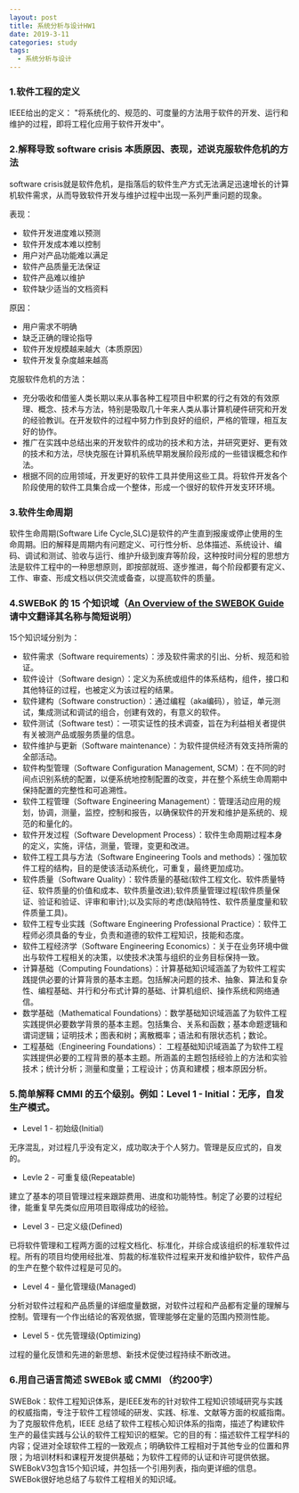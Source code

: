 ```yaml
---
layout: post
title: 系统分析与设计HW1
date: 2019-3-11
categories: study
tags:
  - 系统分析与设计
---
```


### 1.软件工程的定义

IEEE给出的定义： "将系统化的、规范的、可度量的方法用于软件的开发、运行和维护的过程，即将工程化应用于软件开发中"。

### 2.解释导致 software crisis 本质原因、表现，述说克服软件危机的方法

software crisis就是软件危机，是指落后的软件生产方式无法满足迅速增长的计算机软件需求，从而导致软件开发与维护过程中出现一系列严重问题的现象。

表现：

* 软件开发进度难以预测
* 软件开发成本难以控制
* 用户对产品功能难以满足
*  软件产品质量无法保证
* 软件产品难以维护
* 软件缺少适当的文档资料

原因：

* 用户需求不明确
* 缺乏正确的理论指导
* 软件开发规模越来越大（本质原因）
* 软件开发复杂度越来越高

克服软件危机的方法：

* 充分吸收和借鉴人类长期以来从事各种工程项目中积累的行之有效的有效原理、概念、技术与方法，特别是吸取几十年来人类从事计算机硬件研究和开发的经验教训。在开发软件的过程中努力作到良好的组织，严格的管理，相互友好的协作。
* 推广在实践中总结出来的开发软件的成功的技术和方法，并研究更好、更有效的技术和方法，尽快克服在计算机系统早期发展阶段形成的一些错误概念和作法。
* 根据不同的应用领域，开发更好的软件工具并使用这些工具。将软件开发各个阶段使用的软件工具集合成一个整体，形成一个很好的软件开发支环环境。 

### 3.软件生命周期

软件生命周期(Software Life Cycle,SLC)是软件的产生直到报废或停止使用的生命周期。旧的解释是周期内有问题定义、可行性分析、总体描述、系统设计、编码、调试和测试、验收与运行、维护升级到废弃等阶段，这种按时间分程的思想方法是软件工程中的一种思想原则，即按部就班、逐步推进，每个阶段都要有定义、工作、审查、形成文档以供交流或备查，以提高软件的质量。

### 4.SWEBoK 的 15 个知识域（[An Overview of the SWEBOK Guide](https://www.sebokwiki.org/wiki/An_Overview_of_the_SWEBOK_Guide) 请中文翻译其名称与简短说明）

15个知识域分别为：

- 软件需求（Software requirements）：涉及软件需求的引出、分析、规范和验证。
- 软件设计（Software design）：定义为系统或组件的体系结构，组件，接口和其他特征的过程，也被定义为该过程的结果。
- 软件建构（Software construction）：通过编程（aka编码），验证，单元测试，集成测试和调试的组合，创建有效的，有意义的软件。
- 软件测试（Software test）：一项实证性的技术调查，旨在为利益相关者提供有关被测产品或服务质量的信息。
- 软件维护与更新（Software maintenance）：为软件提供经济有效支持所需的全部活动。
- 软件构型管理（Software Configuration Management, SCM）：在不同的时间点识别系统的配置，以便系统地控制配置的改变，并在整个系统生命周期中保持配置的完整性和可追溯性。
- 软件工程管理（Software Engineering Management）：管理活动应用的规划，协调，测量，监控，控制和报告，以确保软件的开发和维护是系统的、规范的和量化的。
- 软件开发过程（Software Development Process）：软件生命周期过程本身的定义，实施，评估，测量，管理，变更和改进。
- 软件工程工具与方法（Software Engineering Tools and methods）：强加软件工程的结构，目的是使该活动系统化，可重复，最终更加成功。
- 软件质量（Software Quality）：软件质量的基础(软件工程文化、软件质量特征、软件质量的价值和成本、软件质量改进);软件质量管理过程(软件质量保证、验证和验证、评审和审计);以及实际的考虑(缺陷特性、软件质量度量和软件质量工具)。
- 软件工程专业实践（Software Engineering Professional Practice）：软件工程师必须具备的专业，负责和道德的软件工程知识，技能和态度。
- 软件工程经济学（Software Engineering Economics）：关于在业务环境中做出与软件工程相关的决策，以使技术决策与组织的业务目标保持一致。
- 计算基础（Computing Foundations）：计算基础知识域涵盖了为软件工程实践提供必要的计算背景的基本主题。包括解决问题的技术、抽象、算法和复杂性、编程基础、并行和分布式计算的基础、计算机组织、操作系统和网络通信。
- 数学基础（Mathematical Foundations）：数学基础知识域涵盖了为软件工程实践提供必要数学背景的基本主题。包括集合、关系和函数；基本命题逻辑和谓词逻辑；证明技术；图表和树；离散概率；语法和有限状态机；数论。
- 工程基础（Engineering Foundations）： 工程基础知识域涵盖了为软件工程实践提供必要的工程背景的基本主题。所涵盖的主题包括经验上的方法和实验技术；统计分析；测量和度量；工程设计；仿真和建模；根本原因分析。


### 5.简单解释 CMMI 的五个级别。例如：Level 1 - Initial：无序，自发生产模式。

* Level 1 - 初始级(Initial) 

无序混乱，对过程几乎没有定义，成功取决于个人努力。管理是反应式的，自发的。

* Levle 2 - 可重复级(Repeatable) 

建立了基本的项目管理过程来跟踪费用、进度和功能特性。制定了必要的过程纪律，能重复早先类似应用项目取得成功的经验。

* Level 3 - 已定义级(Defined) 

已将软件管理和工程两方面的过程文档化、标准化，并综合成该组织的标准软件过程。所有的项目均使用经批准、剪裁的标准软件过程来开发和维护软件，软件产品的生产在整个软件过程是可见的。

* Level 4 - 量化管理级(Managed) 

分析对软件过程和产品质量的详细度量数据，对软件过程和产品都有定量的理解与控制。管理有一个作出结论的客观依据，管理能够在定量的范围内预测性能。

* Level 5 - 优先管理级(Optimizing) 

过程的量化反馈和先进的新思想、新技术促使过程持续不断改进。

### 6.用自己语言简述 SWEBok 或 CMMI （约200字）

SWEBok：软件工程知识体系，是IEEE发布的针对软件工程知识领域研究与实践的权威指南，专注于软件工程领域的研发、实践、标准、文献等方面的权威指南。为了克服软件危机，IEEE 总结了软件工程核心知识体系的指南，描述了构建软件生产的最佳实践与公认的软件工程知识的框架。它的目的有：描述软件工程学科的内容；促进对全球软件工程的一致观点；明确软件工程相对于其他专业的位置和界限；为培训材料和课程开发提供基础；为软件工程师的认证和许可提供依据。SWEBokV3包含15个知识域，并包括一个引用列表，指向更详细的信息。SWEBok很好地总结了与软件工程相关的知识域。